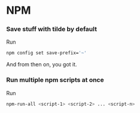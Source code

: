 # NPM


### Save stuff with tilde by default
Run
```bash
npm config set save-prefix='~'
```
And from then on, you got it.

### Run multiple npm scripts at once
Run
```bash
npm-run-all <script-1> <script-2> ... <script-n>
```